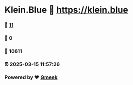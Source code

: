 # Klein.Blue :link: https://klein.blue 
### :page_facing_up: [11](https://klein.blue/tag.html) 
### :speech_balloon: 0 
### :hibiscus: 10611 
### :alarm_clock: 2025-03-15 11:57:26 
### Powered by :heart: [Gmeek](https://github.com/Meekdai/Gmeek)
